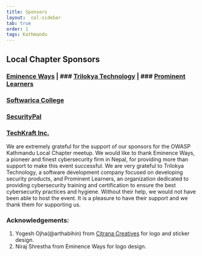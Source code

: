 ```yaml
---
title: Sponsors
layout:  col-sidebar
tab: true
order: 1
tags: Kathmandu
---
```


## Local Chapter Sponsors

### [Eminence Ways](https://eminenceways.com) | ### [Trilokya Technology](https://trilokyatech.com/) | ### [Prominent Learners](https://prominentlearners.com/)
### [Softwarica College](https://softwarica.edu.np/)
### [SecurityPal](https://www.securitypalhq.com/)
### [TechKraft Inc.](https://techkraftinc.com/)

We are extremely grateful for the support of our sponsors for the OWASP Kathmandu Local Chapter meetup. We would like to thank Eminence Ways, a pioneer and finest cybersecurity firm in Nepal, for providing more than support to make this event successful. We are very grateful to Trilokya Technology, a software development company focused on developing security products, and Prominent Learners, an organization dedicated to providing cybersecurity training and certification to ensure the best cybersecurity practices and hygiene. Without their help, we would not have been able to host the event. It is a pleasure to have their support and we thank them for supporting us.

### Acknowledgements:
1. Yogesh Ojha(@arthabihin) from [Citrana Creatives](https://citranacreatives.com/) for logo and sticker design.
2. Niraj Shrestha from Eminence Ways for logo design.
